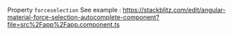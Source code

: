 Property `forceselection`
See example : 
https://stackblitz.com/edit/angular-material-force-selection-autocomplete-component?file=src%2Fapp%2Fapp.component.ts